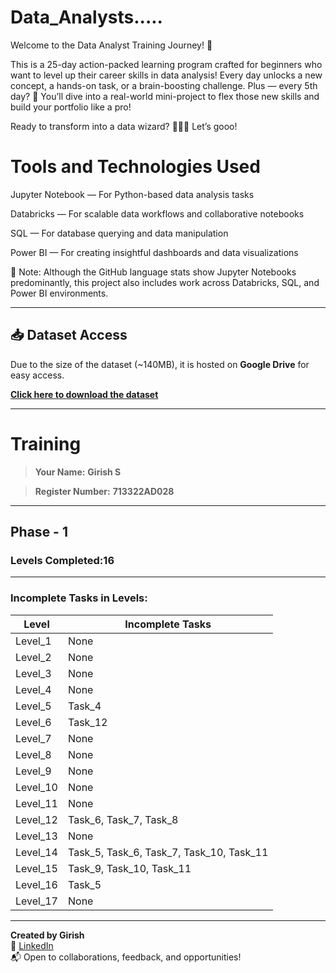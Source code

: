 # Data_Analysts.....
Welcome to the Data Analyst Training Journey! 🚀

This is a 25-day action-packed learning program crafted for beginners who want to level up their career skills in data analysis!
Every day unlocks a new concept, a hands-on task, or a brain-boosting challenge.
Plus — every 5th day? 🎯 You’ll dive into a real-world mini-project to flex those new skills and build your portfolio like a pro!

Ready to transform into a data wizard? 🧙‍♂️✨ Let’s gooo!

# Tools and Technologies Used

Jupyter Notebook — For Python-based data analysis tasks

Databricks — For scalable data workflows and collaborative notebooks

SQL — For database querying and data manipulation

Power BI — For creating insightful dashboards and data visualizations

📌 Note: Although the GitHub language stats show Jupyter Notebooks predominantly, this project also includes work across Databricks, SQL, and Power BI environments.

---

## 📥 Dataset Access
Due to the size of the dataset (~140MB), it is hosted on **Google Drive** for easy access.

[**Click here to download the dataset**](https://drive.google.com/drive/folders/1GOsi6_QqqJuHHo7CXT13DtLRa_1NJx4o?usp=drive_link)

---

# Training
>**Your Name:**
**Girish S**


>**Register Number:**
**713322AD028**

---
## Phase - 1
### Levels Completed:16
---
###  Incomplete Tasks in Levels:

| Level | Incomplete Tasks |
|-------|------------------|
| Level_1 | None |
| Level_2 | None |
| Level_3 | None |
| Level_4 | None |
| Level_5 | Task_4 |
| Level_6 | Task_12 |
| Level_7 | None |
| Level_8 | None |
| Level_9 | None |
| Level_10 | None |
| Level_11 | None |
| Level_12 | Task_6, Task_7, Task_8 |
| Level_13 | None |
| Level_14 | Task_5, Task_6, Task_7, Task_10, Task_11 |
| Level_15 | Task_9, Task_10, Task_11 |
| Level_16 | Task_5 |
| Level_17 | None |

---

**Created by Girish**  
🔗 [LinkedIn](https://www.linkedin.com/in/girishsureshkannan/)  
📬 Open to collaborations, feedback, and opportunities!
